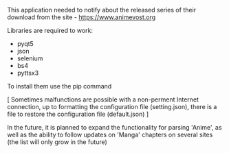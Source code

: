 This application needed to notify about the released series of their download from the site - https://www.animevost.org


Libraries are required to work:
  - pyqt5
  - json
  - selenium
  - bs4
  - pyttsx3

To install them use the pip command


[ Sometimes malfunctions are possible with a non-perment Internet connection, up to formatting the configuration file (setting.json), there is a file to restore the configuration file (default.json) ]

In the future, it is planned to expand the functionality for parsing 'Anime', as well as the ability to follow updates on 'Manga' chapters on several sites (the list will only grow in the future)
